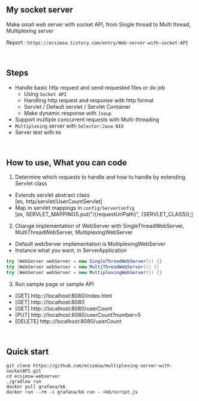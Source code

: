 ## My socket server
Make small web server with socket API, from Single thread to Multi thread, Multiplexing server

Report : `https://ecsimsw.tistory.com/entry/Web-server-with-socket-API`

</br>

## Steps
- Handle basic http request and send requested files or do job   
   - Using `Socket API`
   - Handling http request and response with http format
   - Servlet / Default servlet / Servlet Container
   - Make dynamic response with `Jsoup`
- Support multiple concurrent requests with Multi-threading
- `Multiplexing` server with `Selector:Java NIO`
- Server test with `K6`

</br>

## How to use, What you can code
1. Determine which requests to handle and how to handle by extending Servlet class
- Extends servlet abstract class    
  [ex, http/servlet/UserCountServlet]    
- Map in servlet mappings in `config/ServerConfig`    
  [ex, SERVLET_MAPPINGS.put("/{requestUrlPath}", {SERVLET_CLASS});]

2. Change implementation of WebServer with SingleThreadWebServer, MultiThreadWebServer, MultiplexingWebServer
- Default webServer implementation is MultiplexingWebServer
- Instance what you want, in ServerApplication
``` java
try (WebServer webServer = new SingleThreadWebServer()) {}
try (WebServer webServer = new MultiThreadWebServer()) {}
try (WebServer webServer = new MultiplexingWebServer()) {}
```

3. Run sample page or sample API
- [GET] http:://localhost:8080/index.html
- [GET] http:://localhost:8080
- [GET] http:://localhost:8080/userCount
- [PUT] http:://localhost:8080/userCount?number=5
- [DELETE] http:://localhost:8080/userCount

</br>

## Quick start
```
git clone https://github.com/ecsimsw/multiplexing-server-with-socketAPI.git
cd ecsimsw-webserver
./gradlew run
docker pull grafana/k6
docker run --rm -i grafana/k6 run - <k6/script.js
```
